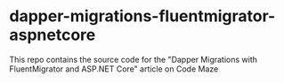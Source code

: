 # dapper-migrations-fluentmigrator-aspnetcore
This repo contains the source code for the "Dapper Migrations with FluentMigrator and ASP.NET Core" article on Code Maze

